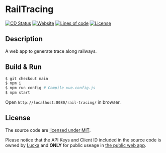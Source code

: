 # RailTracing

[![CD Status](https://img.shields.io/github/workflow/status/lucka-me/rail-tracing/CD?label=CD&logo=github-actions&logoColor=white)](https://github.com/lucka-me/rail-tracing/actions/workflows/cd.yml "CD Workflow")
[![Website](https://img.shields.io/website?url=https%3A%2F%2Flucka.moe%2Frail-tracing%2F)](https://lucka.moe/rail-tracing/ "Website")
[![Lines of code](https://img.shields.io/tokei/lines/github/lucka-me/rail-tracing)](https://github.com/lucka-me/rail-tracing "Repository")
[![License](https://img.shields.io/github/license/lucka-me/rail-tracing)](./LICENSE "License")

## Description

A web app to generate trace along railways.

## Build & Run
```sh
$ git checkout main
$ npm i
$ npm run config # Compile vue.config.js
$ npm start
```

Open `http://localhost:8080/rail-tracing/` in browser.

## License
The source code are [licensed under MIT](./LICENSE).

Please notice that the API Keys and Client ID included in the source code is owned by [Lucka](https://github.com/lucka-me) and **ONLY** for public useage in [the public web app](https://lucka.moe/rail-tracing).